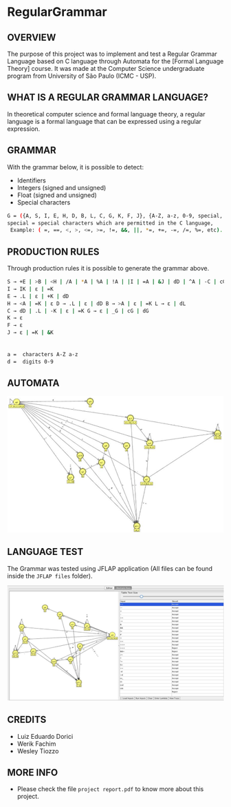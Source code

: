 # RegularGrammar

OVERVIEW
--------------------------------------------------
The purpose of this project was to implement and test a Regular Grammar Language based on C language through Automata for the [Formal Language Theory] course. It was made at the Computer Science undergraduate program from University of São Paulo (ICMC - USP).

WHAT IS A REGULAR GRAMMAR LANGUAGE?
--------------------------------------------------
In theoretical computer science and formal language theory, a regular language is a formal language that can be expressed using a regular expression.

GRAMMAR
--------------------------------------------------
With the grammar below, it is possible to detect:

* Identifiers
* Integers (signed and unsigned)
* Float (signed and unsigned) 
* Special characters

```bash
G​ ​=​ ​({A,​ ​S,​ ​I,​ ​E,​ ​H,​ ​D,​ ​B,​ ​L,​ ​C,​ ​G,​ ​K,​ ​F,​ ​J},​ ​{A-Z,​ ​a-z,​ ​0-9,​ special,​ ​_},​ ​P,​ ​S)
special ​=​ ​special characters which are permitted in the C language,
​ ​Example:​ ​(​ ​=,​ ​==,​ ​<,​ ​>, <=,​ ​>=,​ ​!=,​ ​&&,​ ​||,​ ​*=,​ ​+=,​ ​-=,​ ​/=,​ ​%=,​ ​etc).
```

PRODUCTION RULES
--------------------------------------------------
Through production rules it is possible to generate the grammar above.

```bash
S​ ​→​ ​+E​ ​|​ ​>B​ ​|​ ​<H​ ​|​ ​/A​ ​|​ ​*A​ ​|​ ​%A​ ​|​ ​!A​ ​|​ ​|I​ ​|​ ​=A​ ​|​ ​&J​ ​|​ ​dD​ ​|​ ​^A​ ​|​ ​-C​ ​|​ ​cG​ ​|​ ​_G​ ​|​ ​#F A​ ​→​ ​=K​ ​|​ ​ε
I​ ​→​ ​IK​ ​|​ ​ε​ ​|​ ​=K
E​ ​→​ ​.L​ ​|​ ​ε​ ​|​ ​+K​ ​|​ ​dD
H​ ​→​ ​<A​ ​|​ ​=K​ ​|​ ​ε D​ ​→​ ​.L​ ​|​ ​ε​ ​|​ ​dD B​ ​→​ ​>A​ ​|​ ​ε​ ​|​ ​=K L​ ​→​ ​ε​ ​|​ ​dL
C​ ​→​ ​dD​ ​|​ ​.L​ ​|​ ​-K​ ​|​ ​ε​ ​|​ ​=K G​ ​→​ ​ε​ ​|​ ​_G​ ​|​ ​cG​ ​|​ ​dG
K​ ​→​ ​ε
F​ ​→​ ​ε
J​ ​→​ ​ε​ ​|​ ​=K​ ​|​ ​&K


a​ ​=​ ​​ characters ​A-Z​ ​a-z
d​ ​=​ ​​ digits ​0-9
```

AUTOMATA
--------------------------------------------------
![Screenshot 1](img/img1.png)

LANGUAGE TEST
--------------------------------------------------
The Grammar was tested using JFLAP application (All files can be found inside the `JFLAP files` folder).

![Screenshot 2](img/img2.png)

CREDITS
--------------------------------------------------
- Luiz Eduardo Dorici
- Werik Fachim
- Wesley Tiozzo

MORE INFO
--------------------------------------------------
* Please check the file `project report.pdf` to know more about this project.
